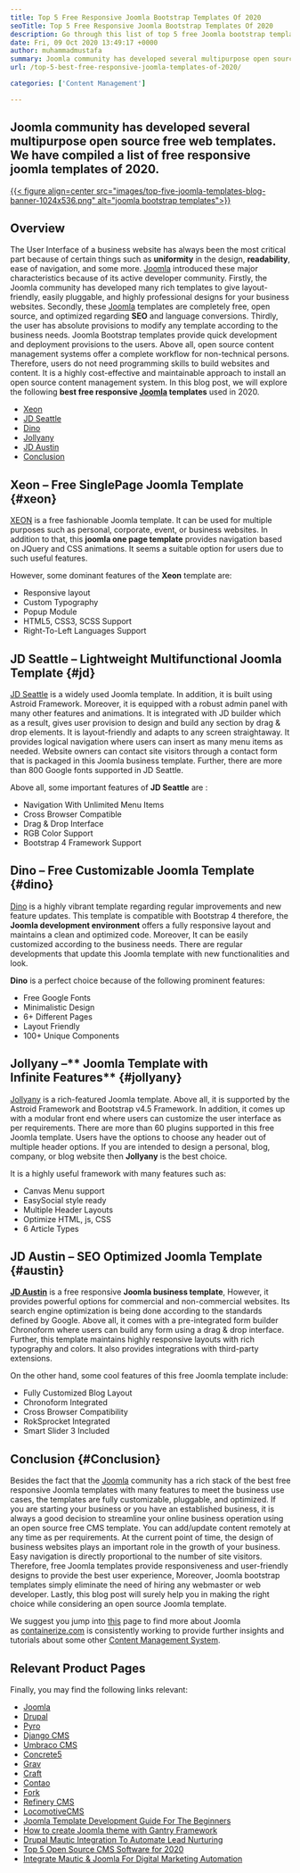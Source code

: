 ```yaml
---
title: Top 5 Free Responsive Joomla Bootstrap Templates Of 2020
seoTitle: Top 5 Free Responsive Joomla Bootstrap Templates Of 2020
description: Go through this list of top 5 free Joomla bootstrap templates for 2020. Choose the best one that fits the design and user experience of your business website.
date: Fri, 09 Oct 2020 13:49:17 +0000
author: muhammadmustafa
summary: Joomla community has developed several multipurpose open source free web templates. We have compiled a list of free responsive joomla templates of 2020.
url: /top-5-best-free-responsive-joomla-templates-of-2020/

categories: ['Content Management']

---
```

## Joomla community has developed several multipurpose open source free web templates. We have compiled a list of free responsive joomla templates of 2020.

[{{< figure align=center src="images/top-five-joomla-templates-blog-banner-1024x536.png" alt="joomla bootstrap templates">}}][1] 

## Overview

The User Interface of a business website has always been the most critical part because of certain things such as **uniformity** in the design, **readability**, ease of navigation, and some more. [Joomla][1] introduced these major characteristics because of its active developer community. Firstly, the Joomla community has developed many rich templates to give layout-friendly, easily pluggable, and highly professional designs for your business websites. Secondly, these [Joomla][1] templates are completely free, open source, and optimized regarding **SEO** and language conversions. Thirdly, the user has absolute provisions to modify any template according to the business needs. Joomla Bootstrap templates provide quick development and deployment provisions to the users. Above all, open source content management systems offer a complete workflow for non-technical persons. Therefore, users do not need programming skills to build websites and content. It is a highly cost-effective and maintainable approach to install an open source content management system. In this blog post, we will explore the following **best free responsive [Joomla][1] templates** used in 2020.

  * [Xeon][2]
  * [JD Seattle][3]
  * [Dino][4]
  * [Jollyany][5]
  * [JD Austin][6]
  * [Conclusion][7]

## **Xeon** – **Free SinglePage Joomla Template** {#xeon}

[XEON][8] is a free fashionable Joomla template. It can be used for multiple purposes such as personal, corporate, event, or business websites. In addition to that, this **joomla one page template** provides navigation based on JQuery and CSS animations. It seems a suitable option for users due to such useful features.

However, some dominant features of the **Xeon** template are:

  * Responsive layout
  * Custom Typography
  * Popup Module
  * HTML5, CSS3, SCSS Support
  * Right-To-Left Languages Support

## **JD Seattle** – **Lightweight Multifunctional Joomla Template** {#jd}

[JD Seattle][9] is a widely used Joomla template. In addition, it is built using Astroid Framework. Moreover, it is equipped with a robust admin panel with many other features and animations. It is integrated with JD builder which as a result, gives user provision to design and build any section by drag & drop elements. It is layout-friendly and adapts to any screen straightaway. It provides logical navigation where users can insert as many menu items as needed. Website owners can contact site visitors through a contact form that is packaged in this Joomla business template. Further, there are more than 800 Google fonts supported in JD Seattle.

Above all, some important features of **JD Seattle** are :

  * Navigation With Unlimited Menu Items
  * Cross Browser Compatible
  * Drag & Drop Interface
  * RGB Color Support
  * Bootstrap 4 Framework Support

## **Dino** – **Free Customizable Joomla Template** {#dino}

[Dino][10] is a highly vibrant template regarding regular improvements and new feature updates. This template is compatible with Bootstrap 4 therefore, the **Joomla development environment** offers a fully responsive layout and maintains a clean and optimized code. Moreover, It can be easily customized according to the business needs. There are regular developments that update this Joomla template with new functionalities and look. 

**Dino** is a perfect choice because of the following prominent features:

  * Free Google Fonts
  * Minimalistic Design
  * 6+ Different Pages
  * Layout Friendly
  * 100+ Unique Components

## **Jollyany** –** Joomla Template with Infinite Features** {#jollyany}

[Jollyany][11] is a rich-featured Joomla template. Above all, it is supported by the Astroid Framework and Bootstrap v4.5 Framework. In addition, it comes up with a modular front end where users can customize the user interface as per requirements. There are more than 60 plugins supported in this free Joomla template. Users have the options to choose any header out of multiple header options. If you are intended to design a personal, blog, company, or blog website then **Jollyany** is the best choice.

It is a highly useful framework with many features such as:

  * Canvas Menu support
  * EasySocial style ready
  * Multiple Header Layouts
  * Optimize HTML, js, CSS
  * 6 Article Types

## **JD Austin** – **SEO Optimized Joomla Template** {#austin}

**[JD Austin][12]** is a free responsive **Joomla business template**, However, it provides powerful options for commercial and non-commercial websites. Its search engine optimization is being done according to the standards defined by Google. Above all, it comes with a pre-integrated form builder Chronoform where users can build any form using a drag & drop interface. Further, this template maintains highly responsive layouts with rich typography and colors. It also provides integrations with third-party extensions.

On the other hand, some cool features of this free Joomla template include:

  * Fully Customized Blog Layout
  * Chronoform Integrated
  * Cross Browser Compatibility
  * RokSprocket Integrated
  * Smart Slider 3 Included

## Conclusion  {#Conclusion}

Besides the fact that the [Joomla][1] community has a rich stack of the best free responsive Joomla templates with many features to meet the business use cases, the templates are fully customizable, pluggable, and optimized. If you are starting your business or you have an established business, it is always a good decision to streamline your online business operation using an open source free CMS template. You can add/update content remotely at any time as per requirements. At the current point of time, the design of business websites plays an important role in the growth of your business. Easy navigation is directly proportional to the number of site visitors. Therefore, free Joomla templates provide responsiveness and user-friendly designs to provide the best user experience, Moreover, Joomla bootstrap templates simply eliminate the need of hiring any webmaster or web developer. Lastly, this blog post will surely help you in making the right choice while considering an open source Joomla template.

We suggest you jump into [this][1] page to find more about Joomla as [containerize.com][13] is consistently working to provide further insights and tutorials about some other [Content Management System][14].

## Relevant Product Pages

Finally, you may find the following links relevant:

  * [Joomla][15]
  * [Drupal][16]
  * [Pyro][17]
  * [Django CMS][18]
  * [Umbraco CMS][19]
  * [Concrete5][20]
  * [Grav][21]
  * [Craft][22]
  * [Contao][23]
  * [][24][Fork][24]
  * [][24][Refinery CMS][25]
  * [][24][LocomotiveCMS][26]
  * [Joomla Template Development Guide For The Beginners][27]
  * [How to create Joomla theme with Gantry Framework][28]
  * [Drupal Mautic Integration To Automate Lead Nurturing][29]
  * [Top 5 Open Source CMS Software for 2020][30]
  * [Integrate Mautic & Joomla For Digital Marketing Automation][31]

 [1]: https://href.li/?https://products.containerize.com/content-management/joomla
 [2]: #xeon
 [3]: #jd
 [4]: #dino
 [5]: #jollyany
 [6]: #austin
 [7]: #Conclusion
 [8]: https://www.joomshaper.com/joomla-templates/xeon
 [9]: https://www.joomdev.com/products/templates/jd-seattle-template
 [10]: https://www.templaza.com/download/joomla-templates/tz_membership/downloadinfo/222-tz-dino.html
 [11]: https://www.templaza.com/download/joomla-templates/tz_membership/downloadinfo/223-tz-jollyany.html
 [12]: https://www.joomdev.com/products/templates/jd-austin-template
 [13]: https://href.li/?https://www.containerize.com/
 [14]: https://href.li/?https://products.containerize.com/content-management
 [15]: https://products.containerize.com/content-management/joomla
 [16]: https://products.containerize.com/content-management/drupal
 [17]: https://products.containerize.com/content-management/pyro
 [18]: https://products.containerize.com/content-management/django
 [19]: https://products.containerize.com/content-management/umbraco
 [20]: https://products.containerize.com/content-management/concrete5
 [21]: https://products.containerize.com/content-management/grav
 [22]: https://products.containerize.com/content-management/craft
 [23]: https://products.containerize.com/content-management/contao
 [24]: https://products.containerize.com/content-management/fork
 [25]: https://products.containerize.com/content-management/refinery-cms
 [26]: https://products.containerize.com/content-management/locomotive-cms
 [27]: https://blog.containerize.com/content-management/responsive-joomla-templates-tutorial/

 [28]: https://blog.containerize.com/content-management/how-to-create-joomla-theme-joomla-gantry-framework/
 [29]: https://blog.containerize.com/content-management/drupal-tutorial-automate-lead-growth-with-drupal-mautic/
 [30]: https://blog.containerize.com/content-management/top-5-open-source-content-management-systems-for-2020/
 [31]: https://blog.containerize.com/content-management/integrate-mautic-with-joomla-for-marketing-automation/
